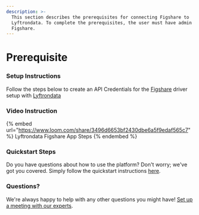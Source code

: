 ```yaml
---
description: >-
  This section describes the prerequisites for connecting Figshare to
  Lyftrondata. To complete the prerequisites, the user must have admin access to
  Figshare.
---
```


# Prerequisite

<mark style="color:blue;"></mark>

### Setup Instructions

Follow the steps below to create an API Credentials for the [Figshare](https://www.lyftrondata.com/integration/business-analytics/figshare/) driver setup with [Lyftrondata](https://www.lyftrondata.com)

### Video Instruction

{% embed url="https://www.loom.com/share/3496d6653bf2430dbe6a5f9edaf565c7" %}
Lyftrondata Figshare App Steps
{% endembed %}

### Quickstart Steps

Do you have questions about how to use the platform? Don't worry; we've got you covered. Simply follow the quickstart instructions [here](README.md).

### Questions? <a href="#questions" id="questions"></a>

We're always happy to help with any other questions you might have! [Set up a meeting with our experts](https://www.lyftrondata.com/book-a-meeting/).

